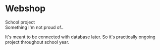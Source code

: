 # Webshop
School project  
Something I'm not proud of..  
    
It's meant to be connected with database later. So it's practically ongoing project throughout school year.
